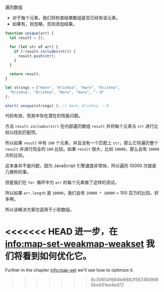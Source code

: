 遍历数组
- 对于每个元素，我们将检查结果数组是否已经有该元素。
- 如果有，则忽略，否则添加结果。

```js run demo
function unique(arr) {
  let result = [];

  for (let str of arr) {
    if (!result.includes(str)) {
      result.push(str);
    }
  }

  return result;
}

let strings = ["Hare", "Krishna", "Hare", "Krishna",
  "Krishna", "Krishna", "Hare", "Hare", ":-O"
];

alert( unique(strings) ); // Hare, Krishna, :-O
```

代码有效，但其中存在潜在的性能问题。

方法 `result.includes(str)` 在内部遍历数组 `result` 并将每个元素与 `str` 进行比较以找到匹配项。

所以如果 `result` 中有 `100` 个元素，并且没有一个匹配上 `str`，那么它将遍历整个 `result` 并进行完全的 `100` 比较。如果 `result` 很大，比如 `10000`，那么会有 `10000` 次的比较。

这本身并不是问题，因为 JavaScript 引擎速度非常快，所以遍历 10000 次就是几微秒的事。

但是我们在 `for `循环中为 `arr` 的每个元素做了这样的测试。

所以如果 `arr.length` 是 `10000`，我们会有 `10000 * 10000` = 100 百万的比较。好多啊。

所以该解决方案仅适用于小型数组。

<<<<<<< HEAD
进一步，在 <info:map-set-weakmap-weakset> 我们将看到如何优化它。
=======
Further in the chapter <info:map-set> we'll see how to optimize it.
>>>>>>> 8c30654f694fe8682f5631809980be931ee4ed72
